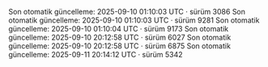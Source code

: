 <!-- AUTO-UPDATED:START -->
Son otomatik güncelleme: 2025-09-10 01:10:03 UTC · sürüm 3086
Son otomatik güncelleme: 2025-09-10 01:10:03 UTC · sürüm 9281
Son otomatik güncelleme: 2025-09-10 01:10:04 UTC · sürüm 9173
Son otomatik güncelleme: 2025-09-10 20:12:58 UTC · sürüm 6027
Son otomatik güncelleme: 2025-09-10 20:12:58 UTC · sürüm 6875
Son otomatik güncelleme: 2025-09-11 20:14:12 UTC · sürüm 5342
<!-- AUTO-UPDATED:END -->
